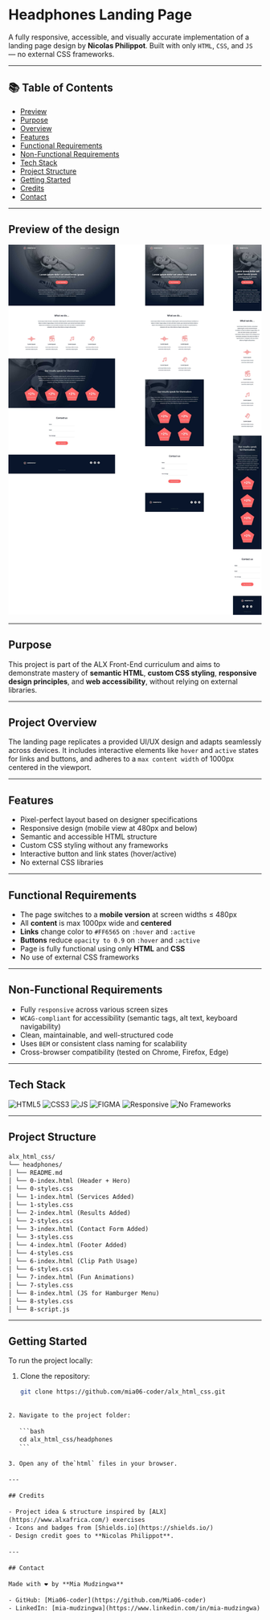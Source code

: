 # Headphones Landing Page

A fully responsive, accessible, and visually accurate implementation of a landing page design by **Nicolas Philippot**. Built with only `HTML`, `CSS`, and `JS` — no external CSS frameworks.

---

## 📚 Table of Contents

- [Preview](#preview-of-the-design)
- [Purpose](#purpose)
- [Overview](#project-overview)
- [Features](#features)
- [Functional Requirements](#functional-requirements)
- [Non-Functional Requirements](#non-functional-requirements)
- [Tech Stack](#tech-stack)
- [Project Structure](#project-structure)
- [Getting Started](#getting-started)
- [Credits](#credits)
- [Contact](#contact)

---

## Preview of the design

![UI Design](./images/image.png)

---

## Purpose

This project is part of the ALX Front-End curriculum and aims to demonstrate mastery of **semantic HTML**, **custom CSS styling**, **responsive design principles**, and **web accessibility**, without relying on external libraries.

---

## Project Overview

The landing page replicates a provided UI/UX design and adapts seamlessly across devices. It includes interactive elements like `hover` and `active` states for links and buttons, and adheres to a `max content width` of 1000px centered in the viewport.

---

## Features

- Pixel-perfect layout based on designer specifications
- Responsive design (mobile view at 480px and below)
- Semantic and accessible HTML structure
- Custom CSS styling without any frameworks
- Interactive button and link states (hover/active)
- No external CSS libraries

---

## Functional Requirements

- The page switches to a **mobile version** at screen widths ≤ 480px
- All **content** is max 1000px wide and **centered**
- **Links** change color to `#FF6565` on `:hover` and `:active`
- **Buttons** reduce `opacity to 0.9` on `:hover` and `:active`
- Page is fully functional using only **HTML** and **CSS**
- No use of external CSS frameworks

---

## Non-Functional Requirements

- Fully `responsive` across various screen sizes
- `WCAG-compliant` for accessibility (semantic tags, alt text, keyboard navigability)
- Clean, maintainable, and well-structured code
- Uses `BEM` or consistent class naming for scalability
- Cross-browser compatibility (tested on Chrome, Firefox, Edge)

---

## Tech Stack

![HTML5](https://img.shields.io/badge/HTML5-E34F26?style=flat&logo=html5&logoColor=white)
![CSS3](https://img.shields.io/badge/CSS3-1572B6?style=flat&logo=css3&logoColor=white)
![JS](https://img.shields.io/badge/JavaScript-F7DF1E?style=flat&logo=javascript&logoColor=black)
![FIGMA](https://img.shields.io/badge/Figma-F24E1E?style=flat&logo=figma&logoColor=white)
![Responsive](https://img.shields.io/badge/Responsive-Design-0db7ed?style=flat&logo=csswizardry&logoColor=white)
![No Frameworks](https://img.shields.io/badge/No%20CSS%20Frameworks-Used-critical?style=flat&logo=css3&logoColor=white)

---

## Project Structure

```
alx_html_css/
└── headphones/
│ └── README.md
│ └── 0-index.html (Header + Hero)
│ └── 0-styles.css
│ └── 1-index.html (Services Added)
│ └── 1-styles.css
│ └── 2-index.html (Results Added)
│ └── 2-styles.css
│ └── 3-index.html (Contact Form Added)
│ └── 3-styles.css
│ └── 4-index.html (Footer Added)
│ └── 4-styles.css
│ └── 6-index.html (Clip Path Usage)
│ └── 6-styles.css
│ └── 7-index.html (Fun Animations)
│ └── 7-styles.css
│ └── 8-index.html (JS for Hamburger Menu)
│ └── 8-styles.css
│ └── 8-script.js
```

---

## Getting Started

To run the project locally:

1. Clone the repository:

   ```bash
   git clone https://github.com/mia06-coder/alx_html_css.git
   ```

````

2. Navigate to the project folder:

   ```bash
   cd alx_html_css/headphones
   ```

3. Open any of the`html` files in your browser.

---

## Credits

- Project idea & structure inspired by [ALX](https://www.alxafrica.com/) exercises
- Icons and badges from [Shields.io](https://shields.io/)
- Design credit goes to **Nicolas Philippot**.

---

## Contact

Made with ❤️ by **Mia Mudzingwa**

- GitHub: [Mia06-coder](https://github.com/Mia06-coder)
- LinkedIn: [mia-mudzingwa](https://www.linkedin.com/in/mia-mudzingwa)
````
